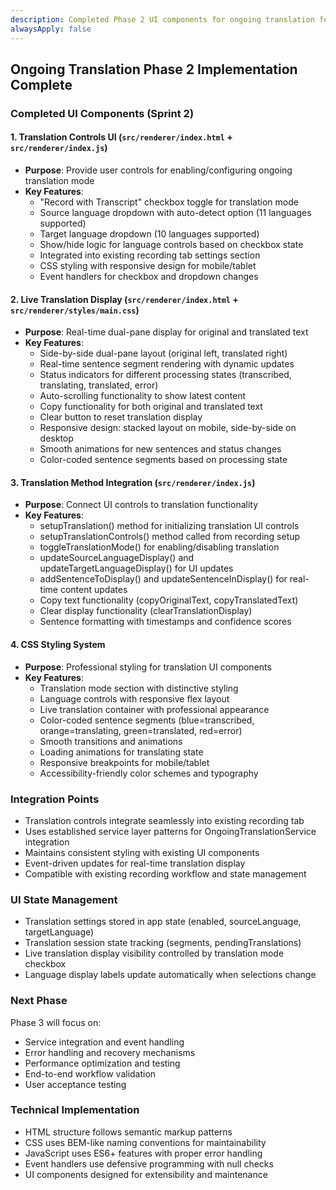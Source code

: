 ```yaml
---
description: Completed Phase 2 UI components for ongoing translation feature implementation
alwaysApply: false
---
```


## Ongoing Translation Phase 2 Implementation Complete

### Completed UI Components (Sprint 2)

#### 1. Translation Controls UI (`src/renderer/index.html` + `src/renderer/index.js`)
- **Purpose**: Provide user controls for enabling/configuring ongoing translation mode
- **Key Features**:
  - "Record with Transcript" checkbox toggle for translation mode
  - Source language dropdown with auto-detect option (11 languages supported)
  - Target language dropdown (10 languages supported)
  - Show/hide logic for language controls based on checkbox state
  - Integrated into existing recording tab settings section
  - CSS styling with responsive design for mobile/tablet
  - Event handlers for checkbox and dropdown changes

#### 2. Live Translation Display (`src/renderer/index.html` + `src/renderer/styles/main.css`)
- **Purpose**: Real-time dual-pane display for original and translated text
- **Key Features**:
  - Side-by-side dual-pane layout (original left, translated right)
  - Real-time sentence segment rendering with dynamic updates
  - Status indicators for different processing states (transcribed, translating, translated, error)
  - Auto-scrolling functionality to show latest content
  - Copy functionality for both original and translated text
  - Clear button to reset translation display
  - Responsive design: stacked layout on mobile, side-by-side on desktop
  - Smooth animations for new sentences and status changes
  - Color-coded sentence segments based on processing state

#### 3. Translation Method Integration (`src/renderer/index.js`)
- **Purpose**: Connect UI controls to translation functionality
- **Key Features**:
  - setupTranslation() method for initializing translation UI controls
  - setupTranslationControls() method called from recording setup
  - toggleTranslationMode() for enabling/disabling translation
  - updateSourceLanguageDisplay() and updateTargetLanguageDisplay() for UI updates
  - addSentenceToDisplay() and updateSentenceInDisplay() for real-time content updates
  - Copy text functionality (copyOriginalText, copyTranslatedText)
  - Clear display functionality (clearTranslationDisplay)
  - Sentence formatting with timestamps and confidence scores

#### 4. CSS Styling System
- **Purpose**: Professional styling for translation UI components
- **Key Features**:
  - Translation mode section with distinctive styling
  - Language controls with responsive flex layout
  - Live translation container with professional appearance
  - Color-coded sentence segments (blue=transcribed, orange=translating, green=translated, red=error)
  - Smooth transitions and animations
  - Loading animations for translating state
  - Responsive breakpoints for mobile/tablet
  - Accessibility-friendly color schemes and typography

### Integration Points
- Translation controls integrate seamlessly into existing recording tab
- Uses established service layer patterns for OngoingTranslationService integration
- Maintains consistent styling with existing UI components
- Event-driven updates for real-time translation display
- Compatible with existing recording workflow and state management

### UI State Management
- Translation settings stored in app state (enabled, sourceLanguage, targetLanguage)
- Translation session state tracking (segments, pendingTranslations)
- Live translation display visibility controlled by translation mode checkbox
- Language display labels update automatically when selections change

### Next Phase
Phase 3 will focus on:
- Service integration and event handling
- Error handling and recovery mechanisms
- Performance optimization and testing
- End-to-end workflow validation
- User acceptance testing

### Technical Implementation
- HTML structure follows semantic markup patterns
- CSS uses BEM-like naming conventions for maintainability
- JavaScript uses ES6+ features with proper error handling
- Event handlers use defensive programming with null checks
- UI components designed for extensibility and maintenance